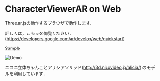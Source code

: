 # CharacterViewerAR on Web

Three.ar.jsの動作するブラウザで動作します．

詳しくは，こちらを御覧ください．(https://developers.google.com/ar/develop/web/quickstart)

[Sample](https://ttak0422.github.io/MMDViewerAR-on-Web/)

![Demo](https://github.com/ttak0422/20180512LT_Demo/blob/master/demo.gif)

ニコニ立体ちゃんことアリシアソリッド(http://3d.nicovideo.jp/alicia/)
のモデルを利用しています．